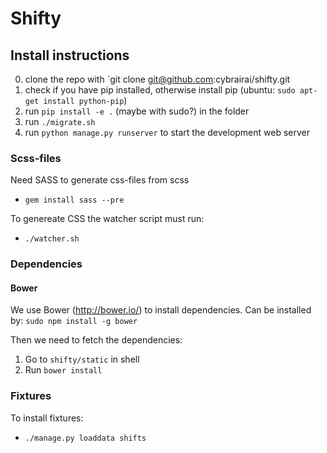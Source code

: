 # Shifty
## Install instructions

0. clone the repo with `git clone git@github.com:cybrairai/shifty.git
1. check if you have pip installed, otherwise install pip (ubuntu: `sudo apt-get install python-pip`)
2. run `pip install -e .` (maybe with sudo?) in the folder
3. run `./migrate.sh`
4. run `python manage.py runserver` to start the development web server

### Scss-files
Need SASS to generate css-files from scss
* `gem install sass --pre`

To genereate CSS the watcher script must run:
* `./watcher.sh`

### Dependencies
#### Bower
We use Bower (http://bower.io/) to install dependencies. Can be installed by:
```sudo npm install -g bower```

Then we need to fetch the dependencies:
1. Go to ```shifty/static``` in shell
2. Run ```bower install```

### Fixtures
To install fixtures:
* ```./manage.py loaddata shifts```
